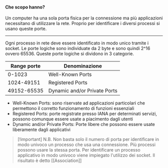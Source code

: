 #### Che scopo hanno?
Un computer ha una sola porta fisica per la connessione ma più applicazioni necessitano di utilizzare la rete. Proprio per identificare i diversi processi si usano queste porte.

---
Ogni processo in rete deve essere identificato in modo unico tramite i socket.
Le porte logiche sono individuate da 2 byte e sono quindi 2^16 ovvero 65536. Queste porte logiche si dividono in 3 categorie.

| Range porte | Denominazione                |
| ----------- | ---------------------------- |
| 0-1023      | Well-Known Ports             |
| 1024-49151  | Registered Ports             |
| 49152-65535 | Dynamic and/or Private Ports |
- Well-Known Ports: sono riservate ad applicazioni particolari che permettono il corretto funzionamento di funzioni essenziali
- Registered Ports: porte registrate presso IANA per determinati servizi, possono comunque essere usate a piacimento dagli utenti
- Dynamic and/or Private Ports: Porte libere che possono essere usate liberamente dagli applicativi

> [!important] N.B.
>Non basta solo il numero di porta per identificare in modo univoco un processo che usa una connessione. Più processi possono usare la stessa porta.
>Per identificare un processo applicativo in modo univoco viene impiegato l'utilizzo dei socket.
>Il risultato è detto [[Association]]
>



